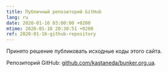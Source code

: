```yaml
---
title: Публичный репозиторий GitHub 
lang: ru
date: 2020-01-16 03:00:00 +0200
mtime: 2020-01-18 20:38:51 +0200
ref: 2020-01-16-github-repository
---
```


Принято решение публиковать исходные коды этого сайта.

Репозиторий GitHub: [github.com/kastaneda/bunker.org.ua][1].

[1]: https://github.com/kastaneda/bunker.org.ua
